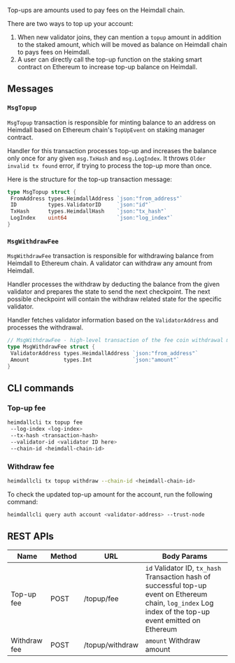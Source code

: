 Top-ups are amounts used to pay fees on the Heimdall chain.

There are two ways to top up your account:

1. When new validator joins, they can mention a `topup` amount in addition to the staked amount, which will be moved as balance on Heimdall chain to pays fees on Heimdall.
2. A user can directly call the top-up function on the staking smart contract on Ethereum to increase top-up balance on Heimdall.

## Messages

### `MsgTopup`

`MsgTopup` transaction is responsible for minting balance to an address on Heimdall based on Ethereum chain's `TopUpEvent` on staking manager contract.

Handler for this transaction processes top-up and increases the balance only once for any given `msg.TxHash` and `msg.LogIndex`. It throws `Older invalid tx found` error, if trying to process the top-up more than once.

Here is the structure for the top-up transaction message:

```go
type MsgTopup struct {
 FromAddress types.HeimdallAddress `json:"from_address"`
 ID          types.ValidatorID     `json:"id"`
 TxHash      types.HeimdallHash    `json:"tx_hash"`
 LogIndex    uint64                `json:"log_index"`
}
```

### `MsgWithdrawFee`

`MsgWithdrawFee` transaction is responsible for withdrawing balance from Heimdall to Ethereum chain. A validator can withdraw any amount from Heimdall.

Handler processes the withdraw by deducting the balance from the given validator and prepares the state to send the next checkpoint. The next possible checkpoint will contain the withdraw related state for the specific validator.

Handler fetches validator information based on the `ValidatorAddress` and processes the withdrawal.

```go
// MsgWithdrawFee - high-level transaction of the fee coin withdrawal module
type MsgWithdrawFee struct {
 ValidatorAddress types.HeimdallAddress `json:"from_address"`
 Amount           types.Int             `json:"amount"`
}
```

## CLI commands

### Top-up fee

```bash
heimdallcli tx topup fee
 --log-index <log-index> 
 --tx-hash <transaction-hash> 
 --validator-id <validator ID here>
 --chain-id <heimdall-chain-id>
```

### Withdraw fee

```bash
heimdallcli tx topup withdraw --chain-id <heimdall-chain-id>
```

To check the updated top-up amount for the account, run the following command:

```bash
heimdallcli query auth account <validator-address> --trust-node
```

## REST APIs

| Name         | Method | URL             | Body Params                                                                                                                                               |
| ------------ | ------ | --------------- | --------------------------------------------------------------------------------------------------------------------------------------------------------- |
| Top-up fee    | POST   | /topup/fee      | `id` Validator ID, `tx_hash` Transaction hash of successful top-up event on Ethereum chain, `log_index` Log index of the top-up event emitted on Ethereum |
| Withdraw fee | POST   | /topup/withdraw | `amount` Withdraw amount                                                                                                                                  |
